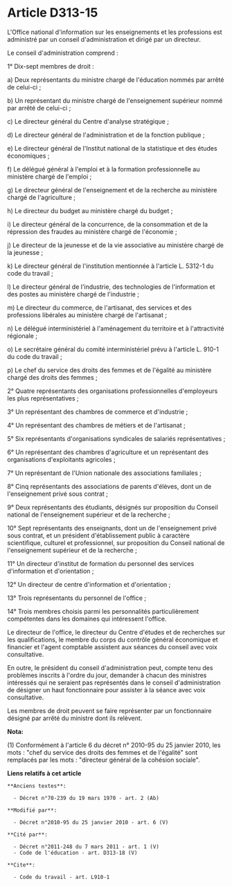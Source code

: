 # Article D313-15

L'Office national d'information sur les enseignements et les professions est administré par un conseil d'administration et
dirigé par un directeur. 

Le conseil d'administration comprend : 

1° Dix-sept membres de droit : 

a) Deux représentants du ministre chargé de l'éducation nommés par arrêté de celui-ci ; 

b) Un représentant du ministre chargé de l'enseignement supérieur nommé par arrêté de celui-ci ; 

c) Le directeur général du Centre d'analyse stratégique ; 

d) Le directeur général de l'administration et de la fonction publique ; 

e) Le directeur général de l'Institut national de la statistique et des études économiques ; 

f) Le délégué général à l'emploi et à la formation professionnelle au ministère chargé de l'emploi ; 

g) Le directeur général de l'enseignement et de la recherche au ministère chargé de l'agriculture ; 

h) Le directeur du budget au ministère chargé du budget ; 

i) Le directeur général de la concurrence, de la consommation et de la répression des fraudes au ministère chargé de
l'économie ; 

j) Le directeur de la jeunesse et de la vie associative au ministère chargé de la jeunesse ; 

k) Le directeur général de l'institution mentionnée à l'article L. 5312-1 du code du travail ; 

l) Le directeur général de l'industrie, des technologies de l'information et des postes au ministère chargé de l'industrie ; 

m) Le directeur du commerce, de l'artisanat, des services et des professions libérales au ministère chargé de l'artisanat ; 

n) Le délégué interministériel à l'aménagement du territoire et à l'attractivité régionale ; 

o) Le secrétaire général du comité interministériel prévu à l'article L. 910-1 du code du travail ; 

p) Le chef du service des droits des femmes et de l'égalité au ministère chargé des droits des femmes ; 

2° Quatre représentants des organisations professionnelles d'employeurs les plus représentatives ; 

3° Un représentant des chambres de commerce et d'industrie ; 

4° Un représentant des chambres de métiers et de l'artisanat ; 

5° Six représentants d'organisations syndicales de salariés représentatives ; 

6° Un représentant des chambres d'agriculture et un représentant des organisations d'exploitants agricoles ; 

7° Un représentant de l'Union nationale des associations familiales ; 

8° Cinq représentants des associations de parents d'élèves, dont un de l'enseignement privé sous contrat ; 

9° Deux représentants des étudiants, désignés sur proposition du Conseil national de l'enseignement supérieur et de la
recherche ; 

10° Sept représentants des enseignants, dont un de l'enseignement privé sous contrat, et un président d'établissement public
à caractère scientifique, culturel et professionnel, sur proposition du Conseil national de l'enseignement supérieur et de la
recherche ; 

11° Un directeur d'institut de formation du personnel des services d'information et d'orientation ; 

12° Un directeur de centre d'information et d'orientation ; 

13° Trois représentants du personnel de l'office ; 

14° Trois membres choisis parmi les personnalités particulièrement compétentes dans les domaines qui intéressent l'office. 

Le directeur de l'office, le directeur du Centre d'études et de recherches sur les qualifications, le membre du corps du
contrôle général économique et financier et l'agent comptable assistent aux séances du conseil avec voix consultative. 

En outre, le président du conseil d'administration peut, compte tenu des problèmes inscrits à l'ordre du jour, demander à
chacun des ministres intéressés qui ne seraient pas représentés dans le conseil d'administration de désigner un haut
fonctionnaire pour assister à la séance avec voix consultative. 

Les membres de droit peuvent se faire représenter par un fonctionnaire désigné par arrêté du ministre dont ils relèvent.

**Nota:**

(1) Conformément à l'article 6 du décret n° 2010-95 du 25 janvier 2010, les mots : "chef du service des droits des femmes et
de l'égalité" sont remplacés par les mots : "directeur général de la cohésion sociale".

**Liens relatifs à cet article**

	**Anciens textes**:

	  - Décret n°70-239 du 19 mars 1970 - art. 2 (Ab)

	**Modifié par**:

	  - Décret n°2010-95 du 25 janvier 2010 - art. 6 (V)

	**Cité par**:

	  - Décret n°2011-248 du 7 mars 2011 - art. 1 (V)
	  - Code de l'éducation - art. D313-18 (V)

	**Cite**:

	  - Code du travail - art. L910-1
